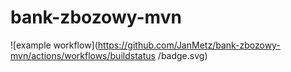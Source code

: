 # bank-zbozowy-mvn
![example workflow](https://github.com/JanMetz/bank-zbozowy-mvn/actions/workflows/buildstatus
/badge.svg)
